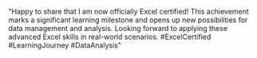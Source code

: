 "Happy to share that I am now officially Excel certified! This achievement marks a significant learning milestone and opens up new possibilities for data management and analysis. Looking forward to applying these advanced Excel skills in real-world scenarios. #ExcelCertified #LearningJourney #DataAnalysis"